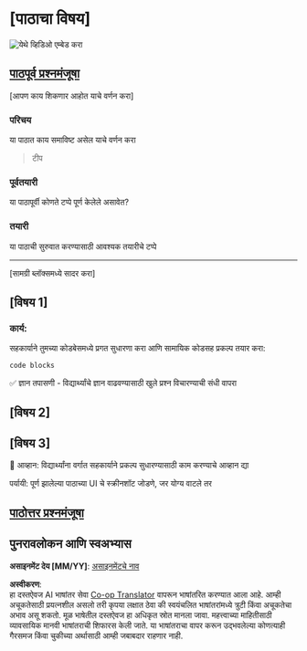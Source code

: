 <!--
CO_OP_TRANSLATOR_METADATA:
{
  "original_hash": "0494be70ad7fadd13a8c3d549c23e355",
  "translation_date": "2025-08-26T00:51:06+00:00",
  "source_file": "lesson-template/README.md",
  "language_code": "mr"
}
-->
# [पाठाचा विषय]

![येथे व्हिडिओ एम्बेड करा](../../../lesson-template/video-url)

## [पाठपूर्व प्रश्नमंजूषा](../../../lesson-template/quiz-url)

[आपण काय शिकणार आहोत याचे वर्णन करा]

### परिचय

या पाठात काय समाविष्ट असेल याचे वर्णन करा

> टीप

### पूर्वतयारी

या पाठापूर्वी कोणते टप्पे पूर्ण केलेले असावेत?

### तयारी

या पाठाची सुरुवात करण्यासाठी आवश्यक तयारीचे टप्पे

---

[सामग्री ब्लॉक्समध्ये सादर करा]

## [विषय 1]

### कार्य:

सहकार्याने तुमच्या कोडबेसमध्ये प्रगत सुधारणा करा आणि सामायिक कोडसह प्रकल्प तयार करा:

```html
code blocks
```

✅ ज्ञान तपासणी - विद्यार्थ्यांचे ज्ञान वाढवण्यासाठी खुले प्रश्न विचारण्याची संधी वापरा

## [विषय 2]

## [विषय 3]

🚀 आव्हान: विद्यार्थ्यांना वर्गात सहकार्याने प्रकल्प सुधारण्यासाठी काम करण्याचे आव्हान द्या

पर्यायी: पूर्ण झालेल्या पाठाच्या UI चे स्क्रीनशॉट जोडणे, जर योग्य वाटले तर

## [पाठोत्तर प्रश्नमंजूषा](../../../lesson-template/quiz-url)

## पुनरावलोकन आणि स्वअभ्यास

**असाइनमेंट देय [MM/YY]**: [असाइनमेंटचे नाव](assignment.md)

**अस्वीकरण**:  
हा दस्तऐवज AI भाषांतर सेवा [Co-op Translator](https://github.com/Azure/co-op-translator) वापरून भाषांतरित करण्यात आला आहे. आम्ही अचूकतेसाठी प्रयत्नशील असलो तरी कृपया लक्षात ठेवा की स्वयंचलित भाषांतरांमध्ये त्रुटी किंवा अचूकतेचा अभाव असू शकतो. मूळ भाषेतील दस्तऐवज हा अधिकृत स्रोत मानला जावा. महत्त्वाच्या माहितीसाठी व्यावसायिक मानवी भाषांतराची शिफारस केली जाते. या भाषांतराचा वापर करून उद्भवलेल्या कोणत्याही गैरसमज किंवा चुकीच्या अर्थासाठी आम्ही जबाबदार राहणार नाही.